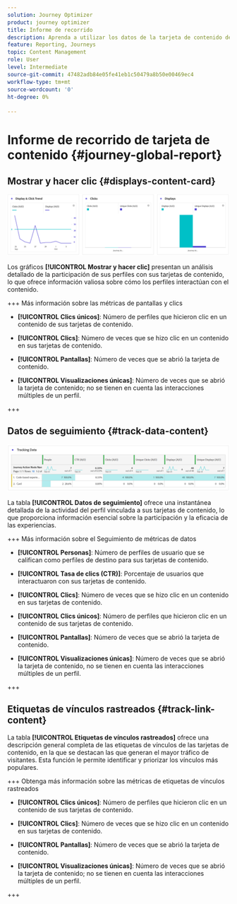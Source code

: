 ```yaml
---
solution: Journey Optimizer
product: journey optimizer
title: Informe de recorrido
description: Aprenda a utilizar los datos de la tarjeta de contenido del informe de recorrido
feature: Reporting, Journeys
topic: Content Management
role: User
level: Intermediate
source-git-commit: 47482adb84e05fe41eb1c50479a8b50e00469ec4
workflow-type: tm+mt
source-wordcount: '0'
ht-degree: 0%

---
```


# Informe de recorrido de tarjeta de contenido {#journey-global-report}

## Mostrar y hacer clic {#displays-content-card}

![](assets/content-card-jo-display.png)

Los gráficos **[!UICONTROL Mostrar y hacer clic]** presentan un análisis detallado de la participación de sus perfiles con sus tarjetas de contenido, lo que ofrece información valiosa sobre cómo los perfiles interactúan con el contenido.

+++ Más información sobre las métricas de pantallas y clics

* **[!UICONTROL Clics únicos]**: Número de perfiles que hicieron clic en un contenido de sus tarjetas de contenido.

* **[!UICONTROL Clics]**: Número de veces que se hizo clic en un contenido en sus tarjetas de contenido.

* **[!UICONTROL Pantallas]**: Número de veces que se abrió la tarjeta de contenido.

* **[!UICONTROL Visualizaciones únicas]**: Número de veces que se abrió la tarjeta de contenido; no se tienen en cuenta las interacciones múltiples de un perfil.

+++

## Datos de seguimiento {#track-data-content}

![](assets/code-based-tracking-data.png)

La tabla **[!UICONTROL Datos de seguimiento]** ofrece una instantánea detallada de la actividad del perfil vinculada a sus tarjetas de contenido, lo que proporciona información esencial sobre la participación y la eficacia de las experiencias.

+++ Más información sobre el Seguimiento de métricas de datos

* **[!UICONTROL Personas]**: Número de perfiles de usuario que se califican como perfiles de destino para sus tarjetas de contenido.

* **[!UICONTROL Tasa de clics (CTR)]**: Porcentaje de usuarios que interactuaron con sus tarjetas de contenido.

* **[!UICONTROL Clics]**: Número de veces que se hizo clic en un contenido en sus tarjetas de contenido.

* **[!UICONTROL Clics únicos]**: Número de perfiles que hicieron clic en un contenido de sus tarjetas de contenido.

* **[!UICONTROL Pantallas]**: Número de veces que se abrió la tarjeta de contenido.

* **[!UICONTROL Visualizaciones únicas]**: Número de veces que se abrió la tarjeta de contenido, no se tienen en cuenta las interacciones múltiples de un perfil.

+++

## Etiquetas de vínculos rastreados {#track-link-content}

La tabla **[!UICONTROL Etiquetas de vínculos rastreados]** ofrece una descripción general completa de las etiquetas de vínculos de las tarjetas de contenido, en la que se destacan las que generan el mayor tráfico de visitantes. Esta función le permite identificar y priorizar los vínculos más populares.

+++ Obtenga más información sobre las métricas de etiquetas de vínculos rastreados

* **[!UICONTROL Clics únicos]**: Número de perfiles que hicieron clic en un contenido de sus tarjetas de contenido.

* **[!UICONTROL Clics]**: Número de veces que se hizo clic en un contenido en sus tarjetas de contenido.

* **[!UICONTROL Pantallas]**: Número de veces que se abrió la tarjeta de contenido.

* **[!UICONTROL Visualizaciones únicas]**: Número de veces que se abrió la tarjeta de contenido; no se tienen en cuenta las interacciones múltiples de un perfil.

+++
